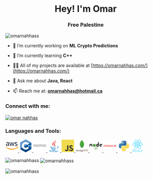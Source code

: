 <h1 align="center">Hey! I'm Omar</h1>
<h3 align="center">Free Palestine</h3>

<p align="left"> <img src="https://komarev.com/ghpvc/?username=omarnahhass&label=Profile%20views&color=0e75b6&style=flat" alt="omarnahhass" /> </p>

- 🔭 I’m currently working on **ML Crypto Predictions**

- 🌱 I’m currently learning **C++**

- 👨‍💻 All of my projects are available at [https://omarnahhas.com/](https://omarnahhas.com/)

- 💬 Ask me about **Java, React**

- 📫 Reach me at: **omarnahhas@hotmail.ca**

<h3 align="left">Connect with me:</h3>
<p align="left">
<a href="https://linkedin.com/in/omar nahhas" target="blank"><img align="center" src="https://raw.githubusercontent.com/rahuldkjain/github-profile-readme-generator/master/src/images/icons/Social/linked-in-alt.svg" alt="omar nahhas" height="30" width="40" /></a>
</p>

<h3 align="left">Languages and Tools:</h3>
<p align="left"> <a href="https://aws.amazon.com" target="_blank" rel="noreferrer"> <img src="https://raw.githubusercontent.com/devicons/devicon/master/icons/amazonwebservices/amazonwebservices-original-wordmark.svg" alt="aws" width="40" height="40"/> </a> <a href="https://www.w3schools.com/cpp/" target="_blank" rel="noreferrer"> <img src="https://raw.githubusercontent.com/devicons/devicon/master/icons/cplusplus/cplusplus-original.svg" alt="cplusplus" width="40" height="40"/> </a> <a href="https://expressjs.com" target="_blank" rel="noreferrer"> <img src="https://raw.githubusercontent.com/devicons/devicon/master/icons/express/express-original-wordmark.svg" alt="express" width="40" height="40"/> </a> <a href="https://www.java.com" target="_blank" rel="noreferrer"> <img src="https://raw.githubusercontent.com/devicons/devicon/master/icons/java/java-original.svg" alt="java" width="40" height="40"/> </a> <a href="https://developer.mozilla.org/en-US/docs/Web/JavaScript" target="_blank" rel="noreferrer"> <img src="https://raw.githubusercontent.com/devicons/devicon/master/icons/javascript/javascript-original.svg" alt="javascript" width="40" height="40"/> </a> <a href="https://www.mongodb.com/" target="_blank" rel="noreferrer"> <img src="https://raw.githubusercontent.com/devicons/devicon/master/icons/mongodb/mongodb-original-wordmark.svg" alt="mongodb" width="40" height="40"/> </a> <a href="https://nodejs.org" target="_blank" rel="noreferrer"> <img src="https://raw.githubusercontent.com/devicons/devicon/master/icons/nodejs/nodejs-original-wordmark.svg" alt="nodejs" width="40" height="40"/> </a> <a href="https://www.oracle.com/" target="_blank" rel="noreferrer"> <img src="https://raw.githubusercontent.com/devicons/devicon/master/icons/oracle/oracle-original.svg" alt="oracle" width="40" height="40"/> </a> <a href="https://www.python.org" target="_blank" rel="noreferrer"> <img src="https://raw.githubusercontent.com/devicons/devicon/master/icons/python/python-original.svg" alt="python" width="40" height="40"/> </a> <a href="https://reactjs.org/" target="_blank" rel="noreferrer"> <img src="https://raw.githubusercontent.com/devicons/devicon/master/icons/react/react-original-wordmark.svg" alt="react" width="40" height="40"/> </a> </p>

<p><img align="left" src="https://github-readme-stats.vercel.app/api/top-langs?username=omarnahhass&show_icons=true&locale=en&layout=compact" alt="omarnahhass" /></p>

<p>&nbsp;<img align="center" src="https://github-readme-stats.vercel.app/api?username=omarnahhass&show_icons=true&locale=en" alt="omarnahhass" /></p>

<p><img align="center" src="https://github-readme-streak-stats.herokuapp.com/?user=omarnahhass&" alt="omarnahhass" /></p>
